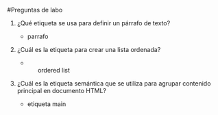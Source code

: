 #Preguntas de labo

1. ¿Qué etiqueta se usa para definir un párrafo de texto?

   - <p>parrafo</p>

1. ¿Cuál es la etiqueta para crear una lista ordenada?

   - <ol>ordered list</ol>

1. ¿Cuál es la etiqueta semántica que se utiliza para agrupar contenido principal en documento HTML?
   - etiqueta main
